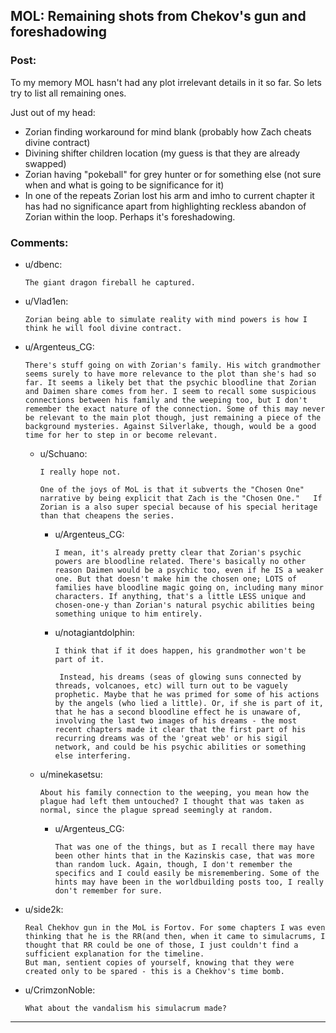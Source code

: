 ## MOL: Remaining shots from Chekov's gun and foreshadowing

### Post:

To my memory MOL hasn't had any plot irrelevant details in it so far. So lets try to list all remaining ones.

Just out of my head:

* Zorian finding workaround for mind blank (probably how Zach cheats divine contract)
* Divining shifter children location (my guess is that they are already swapped)
* Zorian having "pokeball" for grey hunter or for something else (not sure when and what is going to be significance for it)
* In one of the repeats Zorian lost his arm and imho to current chapter it has had no significance apart from highlighting reckless abandon of Zorian within the loop. Perhaps it's foreshadowing.

### Comments:

- u/dbenc:
  ```
  The giant dragon fireball he captured.
  ```

- u/Vlad1en:
  ```
  Zorian being able to simulate reality with mind powers is how I think he will fool divine contract.
  ```

- u/Argenteus_CG:
  ```
  There's stuff going on with Zorian's family. His witch grandmother seems surely to have more relevance to the plot than she's had so far. It seems a likely bet that the psychic bloodline that Zorian and Daimen share comes from her. I seem to recall some suspicious connections between his family and the weeping too, but I don't remember the exact nature of the connection. Some of this may never be relevant to the main plot though, just remaining a piece of the background mysteries. Against Silverlake, though, would be a good time for her to step in or become relevant.
  ```

  - u/Schuano:
    ```
    I really hope not. 

    One of the joys of MoL is that it subverts the "Chosen One" narrative by being explicit that Zach is the "Chosen One."   If Zorian is a also super special because of his special heritage than that cheapens the series.
    ```

    - u/Argenteus_CG:
      ```
      I mean, it's already pretty clear that Zorian's psychic powers are bloodline related. There's basically no other reason Daimen would be a psychic too, even if he IS a weaker one. But that doesn't make him the chosen one; LOTS of families have bloodline magic going on, including many minor characters. If anything, that's a little LESS unique and chosen-one-y than Zorian's natural psychic abilities being something unique to him entirely.
      ```

    - u/notagiantdolphin:
      ```
      I think that if it does happen, his grandmother won't be part of it.

       Instead, his dreams (seas of glowing suns connected by threads, volcanoes, etc) will turn out to be vaguely prophetic. Maybe that he was primed for some of his actions by the angels (who lied a little). Or, if she is part of it, that he has a second bloodline effect he is unaware of, involving the last two images of his dreams - the most recent chapters made it clear that the first part of his recurring dreams was of the 'great web' or his sigil network, and could be his psychic abilities or something else interfering.
      ```

  - u/minekasetsu:
    ```
    About his family connection to the weeping, you mean how the plague had left them untouched? I thought that was taken as normal, since the plague spread seemingly at random.
    ```

    - u/Argenteus_CG:
      ```
      That was one of the things, but as I recall there may have been other hints that in the Kazinskis case, that was more than random luck. Again, though, I don't remember the specifics and I could easily be misremembering. Some of the hints may have been in the worldbuilding posts too, I really don't remember for sure.
      ```

- u/side2k:
  ```
  Real Chekhov gun in the MoL is Fortov. For some chapters I was even thinking that he is the RR(and then, when it came to simulacrums, I thought that RR could be one of those, I just couldn't find a sufficient explanation for the timeline.
  But man, sentient copies of yourself, knowing that they were created only to be spared - this is a Chekhov's time bomb.
  ```

- u/CrimzonNoble:
  ```
  What about the vandalism his simulacrum made?
  ```

---

